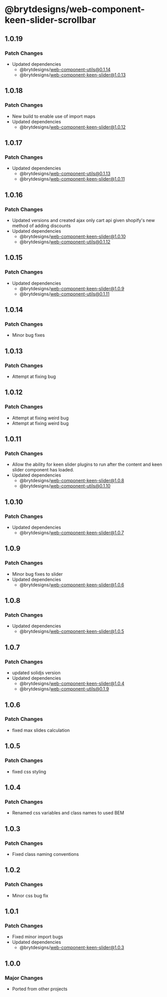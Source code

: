 # @brytdesigns/web-component-keen-slider-scrollbar

## 1.0.19

### Patch Changes

- Updated dependencies
  - @brytdesigns/web-component-utils@0.1.14
  - @brytdesigns/web-component-keen-slider@1.0.13

## 1.0.18

### Patch Changes

- New build to enable use of import maps
- Updated dependencies
  - @brytdesigns/web-component-keen-slider@1.0.12

## 1.0.17

### Patch Changes

- Updated dependencies
  - @brytdesigns/web-component-utils@0.1.13
  - @brytdesigns/web-component-keen-slider@1.0.11

## 1.0.16

### Patch Changes

- Updated versions and created ajax only cart api given shopify's new method of adding discounts
- Updated dependencies
  - @brytdesigns/web-component-keen-slider@1.0.10
  - @brytdesigns/web-component-utils@0.1.12

## 1.0.15

### Patch Changes

- Updated dependencies
  - @brytdesigns/web-component-keen-slider@1.0.9
  - @brytdesigns/web-component-utils@0.1.11

## 1.0.14

### Patch Changes

- Minor bug fixes

## 1.0.13

### Patch Changes

- Attempt at fixing bug

## 1.0.12

### Patch Changes

- Attempt at fixing weird bug
- Attempt at fixing weird bug

## 1.0.11

### Patch Changes

- Allow the ability for keen slider plugins to run after the content and keen slider component has loaded.
- Updated dependencies
  - @brytdesigns/web-component-keen-slider@1.0.8
  - @brytdesigns/web-component-utils@0.1.10

## 1.0.10

### Patch Changes

- Updated dependencies
  - @brytdesigns/web-component-keen-slider@1.0.7

## 1.0.9

### Patch Changes

- Minor bug fixes to slider
- Updated dependencies
  - @brytdesigns/web-component-keen-slider@1.0.6

## 1.0.8

### Patch Changes

- Updated dependencies
  - @brytdesigns/web-component-keen-slider@1.0.5

## 1.0.7

### Patch Changes

- updated solidjs version
- Updated dependencies
  - @brytdesigns/web-component-keen-slider@1.0.4
  - @brytdesigns/web-component-utils@0.1.9

## 1.0.6

### Patch Changes

- fixed max slides calculation

## 1.0.5

### Patch Changes

- fixed css styling

## 1.0.4

### Patch Changes

- Renamed css variables and class names to used BEM

## 1.0.3

### Patch Changes

- Fixed class naming conventions

## 1.0.2

### Patch Changes

- Minor css bug fix

## 1.0.1

### Patch Changes

- Fixed minor import bugs
- Updated dependencies
  - @brytdesigns/web-component-keen-slider@1.0.3

## 1.0.0

### Major Changes

- Ported from other projects
